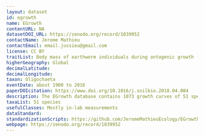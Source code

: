 ```yaml
---
layout: dataset
id: egrowth
name: EGrowth
contentURL: NA
datasetDOI_URL: https://zenodo.org/record/1039952
contactName: Jerome Mathieu
contactEmail: email.jussieu@gmail.com
license: CC BY
traitList: Body mass of earthworm individuals during ontogenic growth (growth curves)
higherGeography: Global
decimalLatitude:
decimalLongitude:
taxon: Oligochaeta
eventDate: about 1900 to 2016
paperDOIcitation: https://www.doi.org/10.1016/j.soilbio.2018.04.004
description: The EGrowth database contains 1073 growth curves of 51 species of earthworms, representing 16002 measures of body mass. It covers publications on earthworm body size from 1900 to 2016. The environmental conditions in which the growth curves were produced are also reported (e.g. temperature, pesticides).
taxaList: 51 species
usefulClasses: Mostly in-lab measurements
dataStandard:
standardizationScripts: https://github.com/JeromeMathieuEcology/EGrowth/tree/v1.0.1
webpage: https://zenodo.org/record/1039952
---
```

